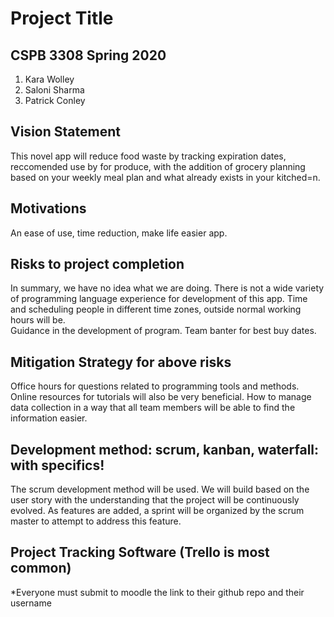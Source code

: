 # Project Title
## CSPB 3308 Spring 2020
  1) Kara Wolley
  2) Saloni Sharma
  3) Patrick Conley

## Vision Statement
This novel app will reduce food waste by tracking expiration dates, reccomended use by for produce, with the addition of grocery planning based on your weekly meal plan and what already exists in your kitched=n.

## Motivations
An ease of use, time reduction, make life easier app.

## Risks to project completion
In summary, we have no idea what we are doing.  There is not a wide variety of programming language experience for development of this app.  Time and scheduling people in different time zones, outside normal working hours will be.  
Guidance in the development of program.
Team banter for best buy dates.

## Mitigation Strategy for above risks
Office hours for questions related to programming tools and methods.  Online resources for tutorials will also be very beneficial.  How to manage data collection in a way that all team members will be able to find the information easier.  

## Development method: scrum, kanban, waterfall: with specifics!
The scrum development method will be used.  We will build based on the user story with the understanding that the project will be continuously evolved. As features are added, a sprint will be organized by the scrum master to attempt to address this feature.  

## Project Tracking Software (Trello is most common)

*Everyone must submit to moodle the link to their github repo and their username
